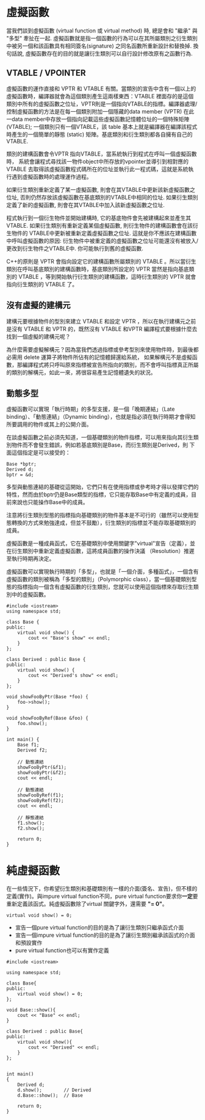 # 虛擬函數

當我們談到虛擬函數 (virtual function 或 virtual method) 時, 總是會和 "繼承" 與 "多型" 牽扯在一起. 虛擬函數就是指一個函數的行為可以在其所屬類別之衍生類別中被另一個和該函數具有相同簽名(signature) 之同名函數所重新設計和替換掉. 換句話說, 虛擬函數存在的目的就是讓衍生類別可以自行設計修改原有之函數行為.

## VTABLE / VPOINTER

虛擬函數的運作直接和 VPTR 和 VTABLE 有關。當類別的宣告中含有一個以上的虛擬函數時，編譯器就會為這個類別產生這兩樣東西：VTABLE 裡面存的是這個類別中所有的虛擬函數之位址，VPTR則是一個指向VTABLE的指標。編譯器處理/控制虛擬函數的方法是在每一個類別附加一個隱藏的data member (VPTR) 在此一data member中存放一個指向記載這些虛擬函數記憶體位址的一個特殊矩陣(VTABLE); 一個類別只有一個VTABLE，該 table 基本上就是編譯器在編譯該程式時產生的一個簡單的靜態 (static) 矩陣。基底類別和衍生類別都各自擁有自己的VTABLE.

類別的建構函數會令VPTR 指向VTABLE，當系統執行到程式在呼叫一個虛擬函數時， 系統會讓程式尋找該一物件object中所存放的vpointer並導引到相對應的 VTABLE 去取得該虛擬函數程式碼所在的位址並執行此一程式碼，這就是系統執行遇到虛擬函數時的處理運作過程。

如果衍生類別重新定義了某一虛擬函數, 則會在其VTABLE中更新該新虛擬函數之位址, 否則仍然存放該虛擬函數在基底類別的VTABLE中相同的位址. 如果衍生類別定義了新的虛擬函數, 則會在其VTABLE中加入該新虛擬函數之位址.

程式執行到一個衍生物件並開始建構時, 它的基底物件會先被建構起來並產生其VTABLE. 如果衍生類別有重新定義某個虛擬函數, 則衍生物件的建構函數會在該衍生物件的 VTABLE中更新被重新定義虛擬函數之位址. 這就是你不應該在建構函數中呼叫虛擬函數的原因: 衍生物件中被重定義的虛擬函數之位址可能還沒有被放入/更改到衍生物件之VTABLE中. 你可能執行到舊的虛擬函數.

C++的原則是 VPTR 會指向設定它的建構函數所屬類別的 VTABLE 。所以當衍生類別在呼叫基底類別的建構函數時，基底類別所設定的 VPTR 當然是指向基底類別的 VTABLE ，等到開始執行衍生類別的建構函數，這時衍生類別的 VPTR 就會指向衍生類別的 VTABLE 了。

## 沒有虛擬的建構元

建構元要根據物件的型別來建立 VTABLE 和設定 VPTR ，所以在執行建構元之前是沒有 VTABLE 和 VPTR 的，既然沒有 VTABLE 和VPTR 編譯程式要根據什麼去找到一個虛擬的建構元呢？

為什麼需要虛擬解構元？因為當我們透過指標或參考型別來使用物件時，到最後都必需用 delete 運算子將物件所佔有的記憶體歸還給系統， 如果解構元不是虛擬函數，那編譯程式將只呼叫原來指標被宣告所指向的類別，而不會呼叫指標真正所屬的類別的解構元，如此一來，將很容易產生記憶體遺失的狀況。

## 動態多型

虛擬函數可以實現「執行時期」的多型支援，是一個「晚期連結」（Late binding）、「動態連結」（Dynamic binding），也就是指必須在執行時期才會得知所要調用的物件或其上的公開介面。  

在談虛擬函數之前必須先知道，一個基礎類別的物件指標，可以用來指向其衍生類別物件而不會發生錯誤，例如若基底類別是Base，而衍生類別是Derived，則 下面這個指定是可以接受的：
``` 
Base *bptr; 
Derived d; 
bptr = &d;
```
多型與動態連結的基礎從這開始，它們只有在使用指標或參考時才得以發揮它們的特性，然而由於bptr仍是Base類型的指標，它只能存取Base中有定義的成員，目前來說也只能操作Base中的成員。

注意將衍生類別型態的指標指向基礎類別的物件基本是不可行的（雖然可以使用型態轉換的方式來勉強達成，但並不鼓勵），衍生類別的指標並不能存取基礎類別的成員。 

虛擬函數是一種成員函式，它在基礎類別中使用關鍵字"virtual"宣告（定義），並在衍生類別中重新定義虛擬函數，這將成員函數的操作決議 （Resolution）推遲至執行時期再決定。

虛擬函數可以實現執行時期的「多型」，也就是「一個介面，多種函式」，一個含有虛擬函數的類別被稱為「多型的類別」（Polymorphic class），當一個基礎類別型態的指標指向一個含有虛擬函數的衍生類別，您就可以使用這個指標來存取衍生類別中的虛擬函數。
```
#include <iostream> 
using namespace std; 

class Base { 
public: 
    virtual void show() { 
        cout << "Base's show" << endl; 
    } 
}; 

class Derived : public Base { 
public: 
    virtual void show() {
        cout << "Derived's show" << endl; 
    } 
}; 

void showFooByPtr(Base *foo) {
    foo->show();
}

void showFooByRef(Base &foo) {
    foo.show();
}

int main() { 
    Base f1; 
    Derived f2; 

    // 動態連結
    showFooByPtr(&f1); 
    showFooByPtr(&f2);
    cout << endl;
 
    // 動態連結
    showFooByRef(f1); 
    showFooByRef(f2);
    cout << endl; 

    // 靜態連結
    f1.show(); 
    f2.show(); 

    return 0;
}
```

# 純虛擬函數

在一些情況下，你希望衍生類別和基礎類別有一樣的介面(簽名、宣告)，但不樣的定義(實作)。與impure virtual function不同，pure virtual function要求你**一定**要重新定義該函式。純虛擬函數除了virtual 關鍵字外，還需要 **"= 0"**。
```
virtual void show() = 0;
```

- 宣告一個pure virtual function的目的是為了讓衍生類別只繼承函式介面
- 宣告一個impure virtual function的目的是為了讓衍生類別繼承該函式的介面和預設實作
- pure virtual function也可以有實作定義

```
#include <iostream>

using namespace std;

class Base{
public:
    virtual void show() = 0;
};

void Base::show(){
    cout << "Base" << endl;
}

class Derived : public Base{
public:
    virtual void show(){
        cout << "Derived" << endl;
    }
};


int main()
{
    Derived d;
    d.show();        // Derived
    d.Base::show();  // Base

    return 0;
}
```